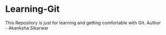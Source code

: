 # Learning-Git
This Repository is just for learning and getting comfortable with Git.
Author - Akanksha Sikarwar
